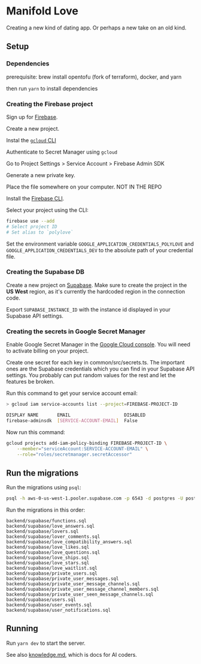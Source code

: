 # Manifold Love

Creating a new kind of dating app. Or perhaps a new take on an old kind.

## Setup

### Dependencies

prerequisite: brew install opentofu (fork of terraform), docker, and yarn

then run `yarn` to install dependencies

### Creating the Firebase project

Sign up for [Firebase](https://console.firebase.google.com).

Create a new project.

Instal the [`gcloud` CLI](https://cloud.google.com/sdk/docs/install)

Authenticate to Secret Manager using `gcloud`

Go to Project Settings > Service Account > Firebase Admin SDK

Generate a new private key.

Place the file somewhere on your computer. NOT IN THE REPO

Install the [Firebase CLI](https://firebase.google.com/docs/cli).

Select your project using the CLI:

```sh
firebase use --add
# Select project ID
# Set alias to `polylove`
```

Set the environment variable `GOOGLE_APPLICATION_CREDENTIALS_POLYLOVE` and `GOOGLE_APPLICATION_CREDENTIALS_DEV` to the absolute path of your credential file.

### Creating the Supabase DB

Create a new project on [Supabase](https://supabase.com). Make sure to create the project in the **US West** region, as it's currently the hardcoded region in the connection code.

Export `SUPABASE_INSTANCE_ID` with the instance id displayed in your Supabase API settings.

### Creating the secrets in Google Secret Manager

Enable Google Secret Manager in the [Google Cloud console](https://console.cloud.google.com/apis/api/secretmanager.googleapis.com/overview). You will need to activate billing on your project.

Create one secret for each key in common/src/secrets.ts. The important ones are the Supabase credentials which you can find in your Supabase API settings. You probably can put random values for the rest and let the features be broken.

Run this command to get your service account email:

```sh
> gcloud iam service-accounts list --project=FIREBASE-PROJECT-ID

DISPLAY NAME       EMAIL                    DISABLED
firebase-adminsdk  [SERVICE-ACCOUNT-EMAIL]  False
```

Now run this command:

```sh
gcloud projects add-iam-policy-binding FIREBASE-PROJECT-ID \
    --member="serviceAccount:SERVICE-ACCOUNT-EMAIL" \
    --role="roles/secretmanager.secretAccessor"
```

## Run the migrations

Run the migrations using `psql`:

```sh
psql -h aws-0-us-west-1.pooler.supabase.com -p 6543 -d postgres -U postgres.SUPABASE-ID < MIGRATION_FILE
```

Run the migrations in this order:

```
backend/supabase/functions.sql
backend/supabase/love_answers.sql
backend/supabase/lovers.sql
backend/supabase/lover_comments.sql
backend/supabase/love_compatibility_answers.sql
backend/supabase/love_likes.sql
backend/supabase/love_questions.sql
backend/supabase/love_ships.sql
backend/supabase/love_stars.sql
backend/supabase/love_waitlist.sql
backend/supabase/private_users.sql
backend/supabase/private_user_messages.sql
backend/supabase/private_user_message_channels.sql
backend/supabase/private_user_message_channel_members.sql
backend/supabase/private_user_seen_message_channels.sql
backend/supabase/users.sql
backend/supabase/user_events.sql
backend/supabase/user_notifications.sql
```

## Running

Run `yarn dev` to start the server.

See also [knowledge.md](knowledge.md), which is docs for AI coders.
